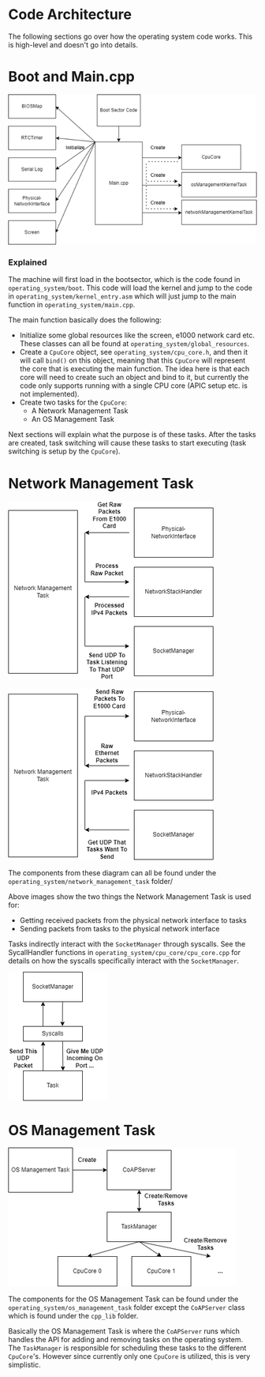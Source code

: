 # Code Architecture

The following sections go over how the operating system code works. This is high-level and doesn't go into details.

# Boot and Main.cpp

![image](images/bootsector-main-diagram.png)

### Explained

The machine will first load in the bootsector, which is the code found in  `operating_system/boot`. This code will load the kernel and jump to the code in `operating_system/kernel_entry.asm` which will just jump to the main function in `operating_system/main.cpp`.

The main function basically does the following:

- Initialize some global resources like the screen, e1000 network card etc. These classes can all be found at `operating_system/global_resources`.
- Create a `CpuCore` object, see `operating_system/cpu_core.h`, and then it will call `bind()` on this object, meaning that this `CpuCore` will represent the core that is executing the main function. The idea here is that each core will need to create such an object and bind to it, but currently the code only supports running with a single CPU core (APIC setup etc. is not implemented).
- Create two tasks for the `CpuCore`:
    - A Network Management Task
    - An OS Management Task

Next sections will explain what the purpose is of these tasks. After the tasks are created, task switching will cause these tasks to start executing (task switching is setup by the `CpuCore`).

# Network Management Task

![image](images/received-packets-diagram.png)

![image](images/send-packets-diagram.png)

The components from these diagram can all be found under the `operating_system/network_management_task` folder/

Above images show the two things the Network Management Task is used for:
- Getting received packets from the physical network interface to tasks
- Sending packets from tasks to the physical network interface

Tasks indirectly interact with the `SocketManager` through syscalls. See the SycallHandler functions in `operating_system/cpu_core/cpu_core.cpp` for details on how the syscalls specifically interact with the `SocketManager`.

![image](images/task-socketmanager.png)

# OS Management Task

![image](images/os-management-task-diagram.png)

The components for the OS Management Task can be found under the `operating_system/os_management_task` folder except the `CoAPServer` class which is found under the `cpp_lib` folder.

Basically the OS Management Task is where the `CoAPServer` runs which handles the API for adding and removing tasks on the operating system. The `TaskManager` is responsible for scheduling these tasks to the different `CpuCore`'s. However since currently only one `CpuCore` is utilized, this is very simplistic.